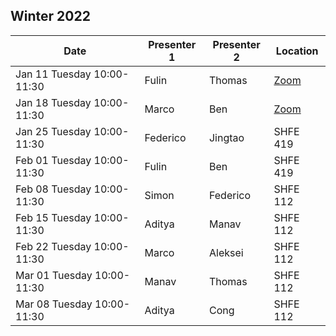 ## Winter 2022

| Date                       | Presenter 1     | Presenter 2 | Location |
|----------------------------|-----------------|-------------|----------|
| Jan 11 Tuesday 10:00-11:30 | Fulin           | Thomas      | [Zoom](https://uchicago.zoom.us/j/97075613868?pwd=N3d1blZiNU14M0djQWlaSHVmelF5QT09) |
| Jan 18 Tuesday 10:00-11:30 | Marco           | Ben         | [Zoom](https://uchicago.zoom.us/j/97075613868?pwd=N3d1blZiNU14M0djQWlaSHVmelF5QT09) |
| Jan 25 Tuesday 10:00-11:30 | Federico        | Jingtao     | SHFE 419 |
| Feb 01 Tuesday 10:00-11:30 | Fulin           | Ben         | SHFE 419 |
| Feb 08 Tuesday 10:00-11:30 | Simon           | Federico    | SHFE 112 |
| Feb 15 Tuesday 10:00-11:30 | Aditya          | Manav       | SHFE 112 |
| Feb 22 Tuesday 10:00-11:30 | Marco           | Aleksei     | SHFE 112 |
| Mar 01 Tuesday 10:00-11:30 | Manav           | Thomas      | SHFE 112 |
| Mar 08 Tuesday 10:00-11:30 | Aditya          | Cong        | SHFE 112 |

